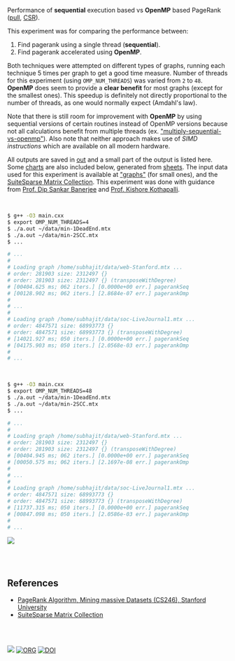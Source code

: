 Performance of **sequential** execution based vs **OpenMP** based PageRank ([pull], [CSR]).

This experiment was for comparing the performance between:
1. Find pagerank using a single thread (**sequential**).
2. Find pagerank accelerated using **OpenMP**.

Both techniques were attempted on different types of graphs, running each technique 5 times per graph to get a good time measure. Number of threads for this experiment (using `OMP_NUM_THREADS`) was varied from `2` to `48`. **OpenMP** does seem to provide a **clear benefit** for most graphs (except for the smallest ones). This speedup is definitely not directly proportional to the number of threads, as one would normally expect (Amdahl's law).

Note that there is still room for improvement with **OpenMP** by using sequential versions of certain routines instead of OpenMP versions because not all calculations benefit from multiple threads (ex. ["multiply-sequential-vs-openmp"]). Also note that neither approach makes use of *SIMD instructions* which are available on all modern hardware.

All outputs are saved in [out](out/) and a small part of the output is listed here. Some [charts] are also included below, generated from [sheets]. The input data used for this experiment is available at ["graphs"] (for small ones), and the [SuiteSparse Matrix Collection]. This experiment was done with guidance from [Prof. Dip Sankar Banerjee] and [Prof. Kishore Kothapalli].

<br>

```bash
$ g++ -O3 main.cxx
$ export OMP_NUM_THREADS=4
$ ./a.out ~/data/min-1DeadEnd.mtx
$ ./a.out ~/data/min-2SCC.mtx
$ ...

# ...
#
# Loading graph /home/subhajit/data/web-Stanford.mtx ...
# order: 281903 size: 2312497 {}
# order: 281903 size: 2312497 {} (transposeWithDegree)
# [00404.625 ms; 062 iters.] [0.0000e+00 err.] pagerankSeq
# [00128.902 ms; 062 iters.] [2.8684e-07 err.] pagerankOmp
#
# ...
#
# Loading graph /home/subhajit/data/soc-LiveJournal1.mtx ...
# order: 4847571 size: 68993773 {}
# order: 4847571 size: 68993773 {} (transposeWithDegree)
# [14021.927 ms; 050 iters.] [0.0000e+00 err.] pagerankSeq
# [04175.903 ms; 050 iters.] [2.0568e-03 err.] pagerankOmp
#
# ...
```

<br>

```bash
$ g++ -O3 main.cxx
$ export OMP_NUM_THREADS=48
$ ./a.out ~/data/min-1DeadEnd.mtx
$ ./a.out ~/data/min-2SCC.mtx
$ ...

# ...
#
# Loading graph /home/subhajit/data/web-Stanford.mtx ...
# order: 281903 size: 2312497 {}
# order: 281903 size: 2312497 {} (transposeWithDegree)
# [00404.945 ms; 062 iters.] [0.0000e+00 err.] pagerankSeq
# [00050.575 ms; 062 iters.] [2.1697e-08 err.] pagerankOmp
#
# ...
#
# Loading graph /home/subhajit/data/soc-LiveJournal1.mtx ...
# order: 4847571 size: 68993773 {}
# order: 4847571 size: 68993773 {} (transposeWithDegree)
# [11737.315 ms; 050 iters.] [0.0000e+00 err.] pagerankSeq
# [00847.098 ms; 050 iters.] [2.0586e-03 err.] pagerankOmp
#
# ...
```

[![](https://i.imgur.com/Quuaqnv.gif)][sheets]

<br>
<br>


## References

- [PageRank Algorithm, Mining massive Datasets (CS246), Stanford University](https://www.youtube.com/watch?v=ke9g8hB0MEo)
- [SuiteSparse Matrix Collection]

<br>
<br>

[![](https://i.imgur.com/5vdxPZ3.jpg)](https://www.youtube.com/watch?v=rKv_l1RnSqs)
[![ORG](https://img.shields.io/badge/org-puzzlef-green?logo=Org)](https://puzzlef.github.io)
[![DOI](https://zenodo.org/badge/366356464.svg)](https://zenodo.org/badge/latestdoi/366356464)


[Prof. Dip Sankar Banerjee]: https://sites.google.com/site/dipsankarban/
[Prof. Kishore Kothapalli]: https://cstar.iiit.ac.in/~kkishore/
[SuiteSparse Matrix Collection]: https://suitesparse-collection-website.herokuapp.com
["graphs"]: https://github.com/puzzlef/graphs
["multiply-sequential-vs-openmp"]: https://github.com/puzzlef/multiply-sequential-vs-openmp
[pull]: https://github.com/puzzlef/pagerank-push-vs-pull
[CSR]: https://github.com/puzzlef/pagerank-class-vs-csr
[charts]: https://photos.app.goo.gl/Bd8bwdZbppkdUQTU9
[sheets]: https://docs.google.com/spreadsheets/d/1Mzmo9KYunJ9yv2ZNwFv73qPjf9VYNaP5YXJT0HVZgpo/edit?usp=sharing
